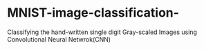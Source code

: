 # MNIST-image-classification-
Classifying the hand-written single digit Gray-scaled Images using Convolutional Neural Netwrok(CNN)
